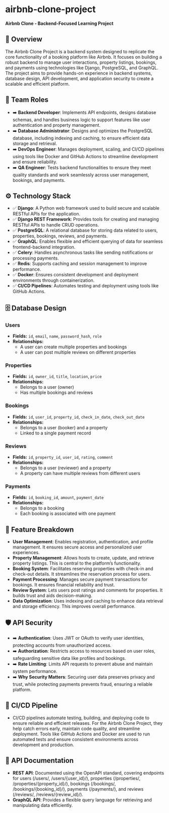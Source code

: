 # airbnb-clone-project
**Airbnb Clone - Backend-Focused Learning Project**

## 🚀 Overview 
The Airbnb Clone Project is a backend system designed to replicate the core functionality of a booking platform like Airbnb. It focuses on building a robust backend to manage user interactions, property listings, bookings, and payments using technologies like Django, PostgreSQL, and GraphQL. The project aims to provide hands-on experience in backend systems, database design, API development, and application security to create a scalable and efficient platform.

## 👥 Team Roles
- ➡️ **Backend Developer**: Implements API endpoints, designs database schemas, and handles business logic to support features like user authentication and property management.
- ➡️ **Database Administrator**: Designs and optimizes the PostgreSQL database, including indexing and caching, to ensure efficient data storage and retrieval.
- ➡️ **DevOps Engineer**: Manages deployment, scaling, and CI/CD pipelines using tools like Docker and GitHub Actions to streamline development and ensure reliability. 
- ➡️ **QA Engineer**: Tests backend functionalities to ensure they meet quality standards and work seamlessly across user management, bookings, and payments.

## ⚙️ Technology Stack
- ✅ **Django**: A Python web framework used to build secure and scalable RESTful APIs for the application.
- ✅ **Django REST Framework**: Provides tools for creating and managing RESTful APIs to handle CRUD operations. 
- ✅ **PostgreSQL**: A relational database for storing data related to users, properties, bookings, reviews, and payments. 
- ✅ **GraphQL**: Enables flexible and efficient querying of data for seamless frontend-backend integration.
- ✅ **Celery**: Handles asynchronous tasks like sending notifications or processing payments.
- ✅ **Redis**: Supports caching and session management to improve performance. 
- ✅ **Docker**: Ensures consistent development and deployment environments through containerization.
- ✅ **CI/CD Pipelines**: Automates testing and deployment using tools like GitHub Actions.

## 🗄️ Database Design

### Users  
- **Fields:** `id`, `email`, `name`, `password_hash`, `role`  
- **Relationships:**  
  - A user can create multiple properties and bookings  
  - A user can post multiple reviews on different properties  
### Properties  
- **Fields:** `id`, `owner_id`, `title`, `location`, `price`  
- **Relationships:**  
  - Belongs to a user (owner)  
  - Has multiple bookings and reviews  
### Bookings  
- **Fields:** `id`, `user_id`, `property_id`, `check_in_date`, `check_out_date`  
- **Relationships:**  
  - Belongs to a user (booker) and a property  
  - Linked to a single payment record  
### Reviews  
- **Fields:** `id`, `property_id`, `user_id`, `rating`, `comment`  
- **Relationships:**  
  - Belongs to a user (reviewer) and a property  
  - A property can have multiple reviews from different users  
### Payments  
- **Fields:** `id`, `booking_id`, `amount`, `payment_date`  
- **Relationships:**  
  - Belongs to a booking  
  - Each booking is associated with one payment

## 🌟 Feature Breakdown
- **User Management**: Enables registration, authentication, and profile management. It ensures secure access and personalized user experiences.
- **Property Management**: Allows hosts to create, update, and retrieve property listings. This is central to the platform’s functionality.
- **Booking System**: Facilitates reserving properties with check-in and check-out details. It streamlines the reservation process for users.
- **Payment Processing**: Manages secure payment transactions for bookings. It ensures financial reliability and trust.
- **Review System**: Lets users post ratings and comments for properties. It builds trust and aids decision-making.
- **Data Optimization**: Uses indexing and caching to enhance data retrieval and storage efficiency. This improves overall performance.

## 🛡️ API Security
- ➡️ **Authentication**: Uses JWT or OAuth to verify user identities, protecting accounts from unauthorized access.
- ➡️ **Authorization**: Restricts access to resources based on user roles, safeguarding sensitive data like profiles and bookings.
- ➡️ **Rate Limiting**: Limits API requests to prevent abuse and maintain system performance.
- ➡️ **Why Security Matters**: Securing user data preserves privacy and trust, while protecting payments prevents fraud, ensuring a reliable platform.

## 🔄 CI/CD Pipeline
- CI/CD pipelines automate testing, building, and deploying code to ensure reliable and efficient releases. For the Airbnb Clone Project, they help catch errors early, maintain code quality, and streamline deployment. Tools like GitHub Actions and Docker are used to run automated tests and ensure consistent environments across development and production.

## 📜 API Documentation
- **REST API**: Documented using the OpenAPI standard, covering endpoints for users (/users/, /users/{user_id}/), properties (/properties/, /properties/{property_id}/), bookings (/bookings/, /bookings/{booking_id}/), payments (/payments/), and reviews (/reviews/, /reviews/{review_id}/).
- **GraphQL API**: Provides a flexible query language for retrieving and manipulating data efficiently.

